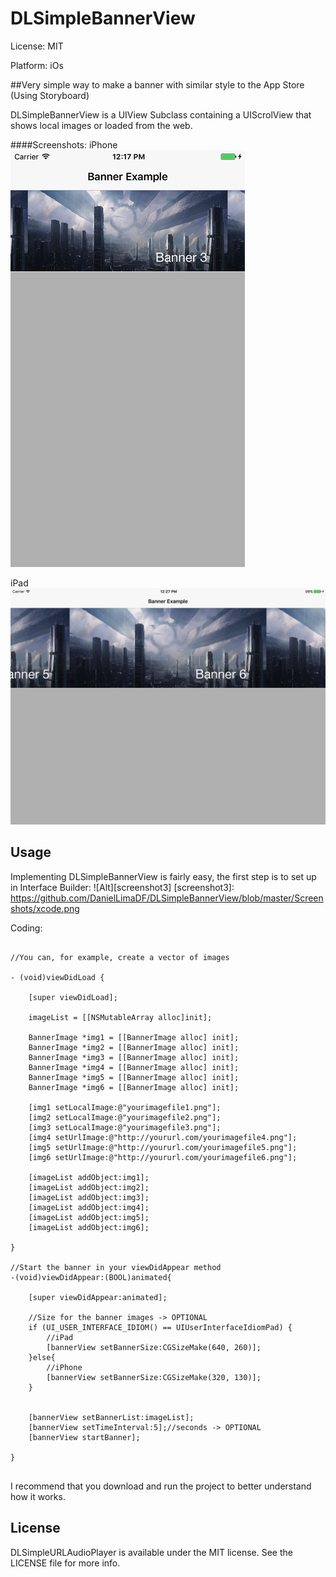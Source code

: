 # DLSimpleBannerView

License: MIT

Platform: iOs

##Very simple way to make a banner with similar style to the App Store (Using Storyboard)

DLSimpleBannerView is a UIView Subclass containing a UIScrolView that shows local images or loaded from the web.

####Screenshots:
iPhone<br>
![Alt][screenshot1]

iPad<br>
![Alt][screenshot2]

[screenshot1]: https://github.com/DanielLimaDF/DLSimpleBannerView/blob/master/Screenshots/iPhone_Screen.png
[screenshot2]: https://github.com/DanielLimaDF/DLSimpleBannerView/blob/master/Screenshots/iPad_Screen.png

## Usage

Implementing DLSimpleBannerView is fairly easy, the first step is to set up in Interface Builder:
![Alt][screenshot3]
[screenshot3]: https://github.com/DanielLimaDF/DLSimpleBannerView/blob/master/Screenshots/xcode.png

Coding:

```obj-c

//You can, for example, create a vector of images

- (void)viewDidLoad {
    
    [super viewDidLoad];
    
    imageList = [[NSMutableArray alloc]init];
    
    BannerImage *img1 = [[BannerImage alloc] init];
    BannerImage *img2 = [[BannerImage alloc] init];
    BannerImage *img3 = [[BannerImage alloc] init];
    BannerImage *img4 = [[BannerImage alloc] init];
    BannerImage *img5 = [[BannerImage alloc] init];
    BannerImage *img6 = [[BannerImage alloc] init];
    
    [img1 setLocalImage:@"yourimagefile1.png"];
    [img2 setLocalImage:@"yourimagefile2.png"];
    [img3 setLocalImage:@"yourimagefile3.png"];
    [img4 setUrlImage:@"http://yoururl.com/yourimagefile4.png"];
    [img5 setUrlImage:@"http://yoururl.com/yourimagefile5.png"];
    [img6 setUrlImage:@"http://yoururl.com/yourimagefile6.png"];
    
    [imageList addObject:img1];
    [imageList addObject:img2];
    [imageList addObject:img3];
    [imageList addObject:img4];
    [imageList addObject:img5];
    [imageList addObject:img6];
    
}

//Start the banner in your viewDidAppear method
-(void)viewDidAppear:(BOOL)animated{
    
    [super viewDidAppear:animated];
    
    //Size for the banner images -> OPTIONAL
    if (UI_USER_INTERFACE_IDIOM() == UIUserInterfaceIdiomPad) {
        //iPad
        [bannerView setBannerSize:CGSizeMake(640, 260)];
    }else{
        //iPhone
        [bannerView setBannerSize:CGSizeMake(320, 130)];
    }
    
    
    [bannerView setBannerList:imageList];
    [bannerView setTimeInterval:5];//seconds -> OPTIONAL
    [bannerView startBanner];
    
}


```

I recommend that you download and run the project to better understand how it works.

## License

DLSimpleURLAudioPlayer is available under the MIT license. See the LICENSE file for more info.